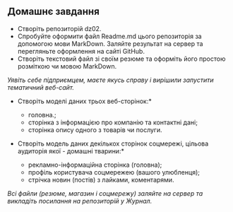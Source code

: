 Домашнє завдання
---------------------------------
* Створіть репозиторій dz02.
* Спробуйте оформити файл Readme.md цього репозиторія за допомогою мови MarkDown. Заляйте результат на сервер та перегляньте оформлення на сайті GitHub.
* Створіть текстовий файл зі своїм резюме та оформіть його простою розміткою чи мовою MarkDown.

*Уявіть себе підприємцем, маєте якусь справу і вирішили запустити тематичний веб-сайт.*

* Створіть моделі даних трьох веб-сторінок:*
    * головна.;
    * сторінка з інформацією про компанію та контактні дані;
    * сторінка опису одного з товарів чи послуги.

* Створіть модель даних декількох сторінок соцмережі, цільова аудиторія якої - домашні тварини:*
    * рекламно-інформаційна сторінка (головна);
    * профіль користувача соцмережею (вашого улюбленця);
    * стрічка новин (постів) з лайками, коментарями.

*Всі файли (резюме, магазин і соцмережу) заляйте на сервер та викладіть посилання на репозиторій у Журнал.*
